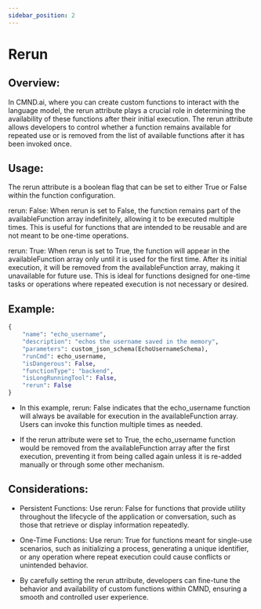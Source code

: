 ```yaml
---
sidebar_position: 2
---
```


# Rerun 

## Overview:

In CMND.ai, where you can create custom functions to interact with the language model, the rerun attribute plays a crucial role in determining the availability of these functions after their initial execution. The rerun attribute allows developers to control whether a function remains available for repeated use or is removed from the list of available functions after it has been invoked once.

## Usage:

The rerun attribute is a boolean flag that can be set to either True or False within the function configuration.

rerun: False: When rerun is set to False, the function remains part of the availableFunction array indefinitely, allowing it to be executed multiple times. This is useful for functions that are intended to be reusable and are not meant to be one-time operations.

rerun: True: When rerun is set to True, the function will appear in the availableFunction array only until it is used for the first time. After its initial execution, it will be removed from the availableFunction array, making it unavailable for future use. This is ideal for functions designed for one-time tasks or operations where repeated execution is not necessary or desired.

## Example: 

```python
{
    "name": "echo_username",
    "description": "echos the username saved in the memory",
    "parameters": custom_json_schema(EchoUsernameSchema),
    "runCmd": echo_username,
    "isDangerous": False,
    "functionType": "backend",
    "isLongRunningTool": False,
    "rerun": False
}
```

* In this example, rerun: False indicates that the echo_username function will always be available for execution in the availableFunction array. Users can invoke this function multiple times as needed.

* If the rerun attribute were set to True, the echo_username function would be removed from the availableFunction array after the first execution, preventing it from being called again unless it is re-added manually or through some other mechanism.

## Considerations:

- Persistent Functions: Use rerun: False for functions that provide utility throughout the lifecycle of the application or conversation, such as those that retrieve or display information repeatedly.

- One-Time Functions: Use rerun: True for functions meant for single-use scenarios, such as initializing a process, generating a unique identifier, or any operation where repeat execution could cause conflicts or unintended behavior.

- By carefully setting the rerun attribute, developers can fine-tune the behavior and availability of custom functions within CMND, ensuring a smooth and controlled user experience.